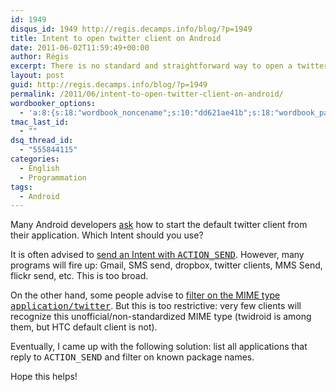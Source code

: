 ```yaml
---
id: 1949
disqus_id: 1949 http://regis.decamps.info/blog/?p=1949
title: Intent to open twitter client on Android
date: 2011-06-02T11:59:49+00:00
author: Régis
excerpt: There is no standard and straightforward way to open a twitter client on Android from your application. Here is how I do.
layout: post
guid: http://regis.decamps.info/blog/?p=1949
permalink: /2011/06/intent-to-open-twitter-client-on-android/
wordbooker_options:
  - 'a:8:{s:18:"wordbook_noncename";s:10:"dd621ae41b";s:18:"wordbook_page_post";s:4:"-100";s:18:"wordbook_orandpage";s:1:"2";s:23:"wordbook_default_author";s:1:"1";s:23:"wordbook_extract_length";s:3:"256";s:19:"wordbook_actionlink";s:3:"300";s:18:"wordbook_attribute";s:0:"";s:29:"wordbooker_status_update_text";s:33:"New blog post :  %title% - %link%";}'
tmac_last_id:
  - ""
dsq_thread_id:
  - "555844115"
categories:
  - English
  - Programmation
tags:
  - Android
---
```

Many Android developers [ask](http://stackoverflow.com/questions/2077008/android-intent-for-twitter-application) how to start the default twitter client from their application. Which Intent should you use?

It is often advised to [send an Intent with <tt>ACTION_SEND</tt>](http://stackoverflow.com/questions/2077008/android-intent-for-twitter-application/2077361#2077361). However, many programs will fire up: Gmail, SMS send, dropbox, twitter clients, MMS Send, flickr send, etc. This is too broad.

On the other hand, some people advise to [filter on the MIME type <tt>application/twitter</tt>](http://stackoverflow.com/questions/2077008/android-intent-for-twitter-application/2147163#2147163). But this is too restrictive: very few clients will recognize this unofficial/non-standardized MIME type (twidroid is among them, but HTC default client is not).

Eventually, I came up with the following solution: list all applications that reply to <tt>ACTION_SEND</tt> and filter on known package names.



Hope this helps!
